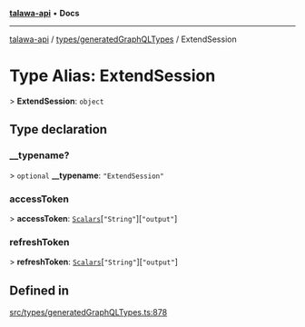 [**talawa-api**](../../../README.md) • **Docs**

***

[talawa-api](../../../modules.md) / [types/generatedGraphQLTypes](../README.md) / ExtendSession

# Type Alias: ExtendSession

\> **ExtendSession**: `object`

## Type declaration

### \_\_typename?

\> `optional` **\_\_typename**: `"ExtendSession"`

### accessToken

\> **accessToken**: [`Scalars`](Scalars.md)\[`"String"`\]\[`"output"`\]

### refreshToken

\> **refreshToken**: [`Scalars`](Scalars.md)\[`"String"`\]\[`"output"`\]

## Defined in

[src/types/generatedGraphQLTypes.ts:878](https://github.com/PalisadoesFoundation/talawa-api/blob/67d017fd9312183a6b2bae1b160bc814f56ab5c2/src/types/generatedGraphQLTypes.ts#L878)
